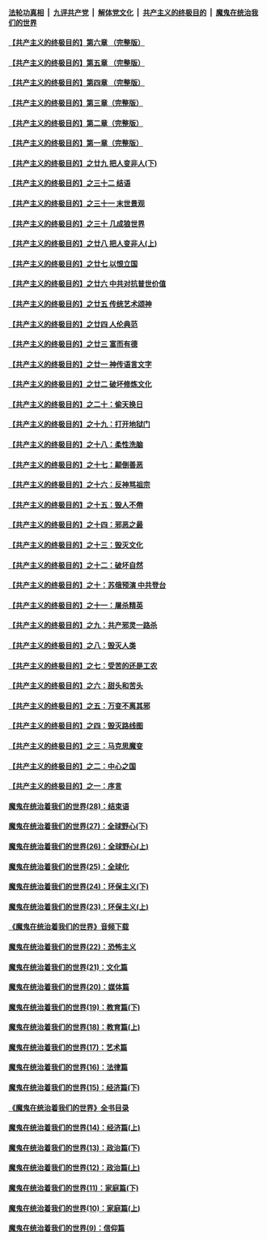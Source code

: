 ####  [法轮功真相](../../../../basic/blob/master/README.md?t=05041901) &nbsp;|&nbsp; [九评共产党](../../../../9ping.md/blob/master/README.md?t=05041901) &nbsp;|&nbsp; [解体党文化](../../../../jtdwh.md/blob/master/README.md?t=05041901)  &nbsp;|&nbsp; [共产主义的终极目的](../../../../gczydzjmd.md/blob/master/README.md?t=05041901) &nbsp;|&nbsp; [魔鬼在统治我们的世界](../../../../mgztzwmdsj.md/blob/master/README.md?t=05041901) 

#### [【共产主义的终极目的】第六章 （完整版）](../pages/nsc422/n11428913.md?t=05041901) 

#### [【共产主义的终极目的】第五章 （完整版）](../pages/nsc422/n11428912.md?t=05041901) 

#### [【共产主义的终极目的】第四章 （完整版）](../pages/nsc422/n11428907.md?t=05041901) 

#### [【共产主义的终极目的】第三章（完整版）](../pages/nsc422/n11428848.md?t=05041901) 

#### [【共产主义的终极目的】第二章（完整版）](../pages/nsc422/n11428831.md?t=05041901) 

#### [【共产主义的终极目的】第一章（完整版）](../pages/nsc422/n11417651.md?t=05041901) 

#### [【共产主义的终极目的】之廿九 把人变非人(下)](../pages/nsc422/n11344140.md?t=05041901) 

#### [【共产主义的终极目的】之三十二 结语](../pages/nsc422/n11360535.md?t=05041901) 

#### [【共产主义的终极目的】之三十一 末世景观](../pages/nsc422/n11351129.md?t=05041901) 

#### [【共产主义的终极目的】之三十 几成狼世界](../pages/nsc422/n11348280.md?t=05041901) 

#### [【共产主义的终极目的】之廿八 把人变非人(上)](../pages/nsc422/n11340492.md?t=05041901) 

#### [【共产主义的终极目的】之廿七 以恨立国](../pages/nsc422/n11336944.md?t=05041901) 

#### [【共产主义的终极目的】之廿六 中共对抗普世价值](../pages/nsc422/n11324785.md?t=05041901) 

#### [【共产主义的终极目的】之廿五 传统艺术颂神](../pages/nsc422/n11296396.md?t=05041901) 

#### [【共产主义的终极目的】之廿四 人伦典范](../pages/nsc422/n11296397.md?t=05041901) 

#### [【共产主义的终极目的】之廿三 富而有德](../pages/nsc422/n11283598.md?t=05041901) 

#### [【共产主义的终极目的】之廿一 神传语言文字](../pages/nsc422/n11263265.md?t=05041901) 

#### [【共产主义的终极目的】之廿二 破坏修炼文化](../pages/nsc422/n11245728.md?t=05041901) 

#### [【共产主义的终极目的】之二十：偷天换日](../pages/nsc422/n11238846.md?t=05041901) 

#### [【共产主义的终极目的】之十九：打开地狱门](../pages/nsc422/n11206376.md?t=05041901) 

#### [【共产主义的终极目的】之十八：柔性洗脑](../pages/nsc422/n11199994.md?t=05041901) 

#### [【共产主义的终极目的】之十七：颠倒善恶](../pages/nsc422/n11179782.md?t=05041901) 

#### [【共产主义的终极目的】之十六：反神骂祖宗](../pages/nsc422/n11166798.md?t=05041901) 

#### [【共产主义的终极目的】之十五：毁人不倦](../pages/nsc422/n11166792.md?t=05041901) 

#### [【共产主义的终极目的】之十四：邪恶之最](../pages/nsc422/n11150249.md?t=05041901) 

#### [【共产主义的终极目的】之十三：毁灭文化](../pages/nsc422/n11135227.md?t=05041901) 

#### [【共产主义的终极目的】之十二：破坏自然](../pages/nsc422/n11135214.md?t=05041901) 

#### [【共产主义的终极目的】之十：苏俄预演 中共登台](../pages/nsc422/n11118424.md?t=05041901) 

#### [【共产主义的终极目的】之十一：屠杀精英](../pages/nsc422/n11118442.md?t=05041901) 

#### [【共产主义的终极目的】之九：共产邪灵一路杀](../pages/nsc422/n11114139.md?t=05041901) 

#### [【共产主义的终极目的】之八：毁灭人类](../pages/nsc422/n11108503.md?t=05041901) 

#### [【共产主义的终极目的】之七：受苦的还是工农](../pages/nsc422/n11101809.md?t=05041901) 

#### [【共产主义的终极目的】之六：甜头和苦头](../pages/nsc422/n11096971.md?t=05041901) 

#### [【共产主义的终极目的】之五：万变不离其邪](../pages/nsc422/n11091285.md?t=05041901) 

#### [【共产主义的终极目的】之四：毁灭路线图](../pages/nsc422/n11086284.md?t=05041901) 

#### [【共产主义的终极目的】之三：马克思魔变](../pages/nsc422/n11061941.md?t=05041901) 

#### [【共产主义的终极目的】之二：中心之国](../pages/nsc422/n11047728.md?t=05041901) 

#### [【共产主义的终极目的】之一：序言](../pages/nsc422/n11086077.md?t=05041901) 

#### [魔鬼在统治着我们的世界(28)：结束语](../pages/nsc422/n10936246.md?t=05041901) 

#### [魔鬼在统治着我们的世界(27)：全球野心(下)](../pages/nsc422/n10928319.md?t=05041901) 

#### [魔鬼在统治着我们的世界(26)：全球野心(上)](../pages/nsc422/n10900318.md?t=05041901) 

#### [魔鬼在统治着我们的世界(25)：全球化](../pages/nsc422/n10788205.md?t=05041901) 

#### [魔鬼在统治着我们的世界(24)：环保主义(下)](../pages/nsc422/n10695307.md?t=05041901) 

#### [魔鬼在统治着我们的世界(23)：环保主义(上)](../pages/nsc422/n10688613.md?t=05041901) 

#### [《魔鬼在统治着我们的世界》音频下载](../pages/nsc422/n10635553.md?t=05041901) 

#### [魔鬼在统治着我们的世界(22)：恐怖主义](../pages/nsc422/n10614727.md?t=05041901) 

#### [魔鬼在统治着我们的世界(21)：文化篇](../pages/nsc422/n10597706.md?t=05041901) 

#### [魔鬼在统治着我们的世界(20)：媒体篇](../pages/nsc422/n10586579.md?t=05041901) 

#### [魔鬼在统治着我们的世界(19)：教育篇(下)](../pages/nsc422/n10564808.md?t=05041901) 

#### [魔鬼在统治着我们的世界(18)：教育篇(上)](../pages/nsc422/n10526970.md?t=05041901) 

#### [魔鬼在统治着我们的世界(17)：艺术篇](../pages/nsc422/n10499093.md?t=05041901) 

#### [魔鬼在统治着我们的世界(16)：法律篇](../pages/nsc422/n10485969.md?t=05041901) 

#### [魔鬼在统治着我们的世界(15)：经济篇(下)](../pages/nsc422/n10469975.md?t=05041901) 

#### [《魔鬼在统治着我们的世界》全书目录](../pages/nsc422/n10464261.md?t=05041901) 

#### [魔鬼在统治着我们的世界(14)：经济篇(上)](../pages/nsc422/n10457370.md?t=05041901) 

#### [魔鬼在统治着我们的世界(13)：政治篇(下)](../pages/nsc422/n10448270.md?t=05041901) 

#### [魔鬼在统治着我们的世界(12)：政治篇(上)](../pages/nsc422/n10444576.md?t=05041901) 

#### [魔鬼在统治着我们的世界(11)：家庭篇(下)](../pages/nsc422/n10440961.md?t=05041901) 

#### [魔鬼在统治着我们的世界(10)：家庭篇(上)](../pages/nsc422/n10435448.md?t=05041901) 

#### [魔鬼在统治着我们的世界(9)：信仰篇](../pages/nsc422/n10432159.md?t=05041901) 

